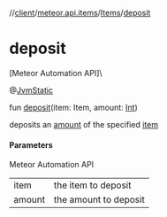 //[client](../../../index.md)/[meteor.api.items](../index.md)/[Items](index.md)/[deposit](deposit.md)

# deposit

[Meteor Automation API]\

@[JvmStatic](https://kotlinlang.org/api/latest/jvm/stdlib/kotlin.jvm/-jvm-static/index.html)

fun [deposit](deposit.md)(item: Item, amount: [Int](https://kotlinlang.org/api/latest/jvm/stdlib/kotlin/-int/index.html))

deposits an [amount](deposit.md) of the specified [item](deposit.md)

#### Parameters

Meteor Automation API

| | |
|---|---|
| item | the item to deposit |
| amount | the amount to deposit |
